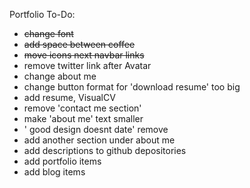 Portfolio To-Do:

- ~~change font~~
- ~~add space between coffee~~
- ~~move icons next navbar links~~
- remove twitter link after Avatar
- change about me
- change button format for 'download resume' too big
- add resume, VisualCV
- remove 'contact me section'
- make 'about me' text smaller
- ' good design doesnt date' remove
- add another section under about me
- add descriptions to github depositories
- add portfolio items
- add blog items
